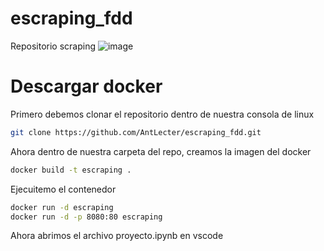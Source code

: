 # escraping_fdd
Repositorio scraping
![image](https://github.com/AntLecter/escraping_fdd/assets/78458573/d0935101-2a9d-40f9-bcad-48778bc265e2)

# Descargar docker 
Primero debemos clonar el repositorio dentro de nuestra consola de linux
```bash
git clone https://github.com/AntLecter/escraping_fdd.git
```
Ahora dentro de nuestra carpeta del repo,  creamos la imagen del docker  
```bash
docker build -t escraping . 
```
Ejecuitemo el contenedor 
```bash
docker run -d escraping
docker run -d -p 8080:80 escraping 

```
Ahora abrimos el archivo proyecto.ipynb en vscode 
